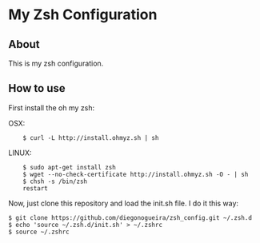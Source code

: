 My Zsh Configuration
=====================

About
-----

This is my zsh configuration.

How to use
----------

First install the oh my zsh:

OSX:

		$ curl -L http://install.ohmyz.sh | sh

LINUX:

		$ sudo apt-get install zsh
		$ wget --no-check-certificate http://install.ohmyz.sh -O - | sh
		$ chsh -s /bin/zsh
		restart 		

Now, just clone this repository and load the init.sh file. I do it this way:

    $ git clone https://github.com/diegonogueira/zsh_config.git ~/.zsh.d
    $ echo 'source ~/.zsh.d/init.sh' > ~/.zshrc 
    $ source ~/.zshrc
